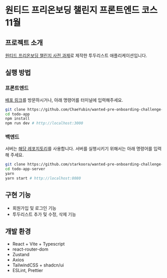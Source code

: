 # 원티드 프리온보딩 챌린지 프론트엔드 코스 11월

## 프로젝트 소개

[원티드 프리온보딩 챌린지 사전 과제](https://github.com/starkoora/wanted-pre-onboarding-challenge-fe-1-api)로 제작한 투두리스트 애플리케이션입니다.

## 실행 방법

### 프론트엔드

[배포 링크](https://grayish-todo-app.vercel.app/)를 방문하시거나, 아래 명령어를 터미널에 입력해주세요.

```bash
git clone https://github.com/ChaeYubin/wanted-pre-onboarding-challenge-fe-27.git todo-app
cd todo-app
npm install
npm run dev # http://localhost:3000
```

### 백엔드

서버는 [해당 레포지토리](https://github.com/starkoora/wanted-pre-onboarding-challenge-fe-1-api)를 사용합니다.
서버를 실행시키기 위해서는 아래 명령어를 입력해 주세요.

```bash
git clone https://github.com/starkoora/wanted-pre-onboarding-challenge-fe-1-api.git todo-app-server
cd todo-app-server
yarn
yarn start # http://localhost:8080
```

## 구현 기능

- 회원가입 및 로그인 기능
- 투두리스트 추가 및 수정, 삭제 기능

## 개발 환경

- React + Vite + Typescript
- react-router-dom
- Zustand
- Axios
- TailwindCSS + shadcn/ui
- ESLint, Prettier
